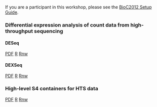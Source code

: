 If you are a participant in this workshop, please see the
[BioC2012 Setup Guide](/help/course-materials/extra/BioC2012_setup_guide/).

### Differential expression analysis of count data from high-throughput sequencing

#### DESeq

[PDF](DESeq.pdf) [R](DESeq.R) [Rnw](DESeq.Rnw)

#### DEXSeq

[PDF](DEXSeq.pdf) [R](DEXSeq.R) [Rnw](DEXSeq.Rnw)

### High-level S4 containers for HTS data

[PDF](S4ContainersForHTS_slides.pdf) [R](S4ContainersForHTS_slides.R) [Rnw](S4ContainersForHTS_slides.Rnw)
